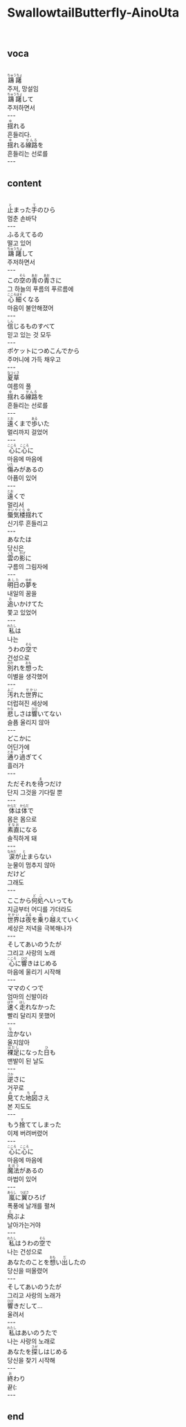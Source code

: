<h1>SwallowtailButterfly-AinoUta</h1><br>
<h2>voca</h2><br>
<ruby>躊躇<rt>ちゅうちょ</rt></ruby><br>
주저, 망설임<br>
<ruby>躊躇<rt>ちゅうちょ</rt></ruby>して<br>
주저하면서<br>
---<br>
<ruby>揺<rt>ゆ</rt></ruby>れる<br>
흔들리다.<br>
<ruby>揺<rt>ゆ</rt></ruby>れる<ruby>線路<rt>せんろ</rt></ruby>を<br>
흔들리는 선로를<br>
---<br>
<h2>content</h2><br>
<ruby>止<rt>と</rt></ruby>まった<ruby>手<rt>て</rt></ruby>のひら<br>
멈춘 손바닥<br>
---<br>
ふるえてるの<br>
떨고 있어<br>
<ruby>躊躇<rt>ちゅうちょ</rt></ruby>して<br>
주저하면서<br>
---<br>
この<ruby>空<rt>そら</rt></ruby>の<ruby>青<rt>あお</rt></ruby>の<ruby>青<rt>あお</rt></ruby>さに<br>
그 하늘의 푸름의 푸르름에<br>
<ruby>心細<rt>こころぼそ</rt></ruby>くなる<br>
마음이 불안해졌어<br>
---<br>
<ruby>信<rt>しん</rt></ruby>じるものすべて<br>
믿고 있는 것 모두<br>
---<br>
ポケットにつめこんでから<br>
주머니에 가득 채우고<br>
---<br>
<ruby>夏草<rt>なつくさ</rt></ruby><br>
여름의 풀<br>
<ruby>揺<rt>ゆ</rt></ruby>れる<ruby>線路<rt>せんろ</rt></ruby>を<br>
흔들리는 선로를<br>
---<br>
<ruby>遠<rt>とお</rt></ruby>くまで<ruby>歩<rt>ある</rt></ruby>いた<br>
멀리까지 걸었어<br>
---<br>
<ruby>心<rt>こころ</rt></ruby>に<ruby>心<rt>こころ</rt></ruby>に<br>
마음에 마음에<br>
<ruby>傷<rt>いた</rt></ruby>みがあるの<br>
아픔이 있어<br>
---<br>
<ruby>遠<rt>とお</rt></ruby>くで<br>
멀리서<br>
<ruby>蜃気楼<rt>かいやぐら</rt></ruby><ruby>揺<rt>ゆ</rt></ruby>れて<br>
신기루 흔들리고<br>
---<br>
あなたは<br>
당신은<br>
<ruby>雲<rt>くも</rt></ruby>の<ruby>影<rt>かげ</rt></ruby>に<br>
구름의 그림자에<br>
---<br>
<ruby>明日<rt>あした</rt></ruby>の<ruby>夢<rt>ゆめ</rt></ruby>を<br>
내일의 꿈을<br>
<ruby>追<rt>お</rt></ruby>いかけてた<br>
쫓고 있었어<br>
---<br>
<ruby>私<rt>わたし</rt></ruby>は<br>
나는<br>
うわの<ruby>空<rt>そら</rt></ruby>で<br>
건성으로<br>
<ruby>別<rt>わか</rt></ruby>れを<ruby>想<rt>おも</rt></ruby>った<br>
이별을 생각했어<br>
---<br>
<ruby>汚<rt>よご</rt></ruby>れた<ruby>世界<rt>せかい</rt></ruby>に<br>
더럽혀진 세상에<br>
<ruby>悲<rt>かな</rt></ruby>しさは<ruby>響<rt>ひび</rt></ruby>いてない<br>
슬픔 울리지 않아<br>
---<br>
どこかに<br>
어딘가에<br>
<ruby>通<rt>とお</rt></ruby>り<ruby>過<rt>す</rt></ruby>ぎてく<br>
흘러가<br>
---<br>
ただそれを<ruby>待<rt>ま</rt></ruby>つだけ<br>
단지 그것을 기다릴 뿐<br>
---<br>
<ruby>体<rt>からだ</rt></ruby>は<ruby>体<rt>からだ</rt></ruby>で<br>
몸은 몸으로<br>
<ruby>素直<rt>すなお</rt></ruby>になる<br>
솔직하게 돼<br>
---<br>
<ruby>涙<rt>なみだ</rt></ruby>が<ruby>止<rt>と</rt></ruby>まらない<br>
눈물이 멈추지 않아<br>
だけど<br>
그래도<br>
---<br>
ここから<ruby>何処<rt>どこ</rt></ruby>へいっても<br>
지금부터 어디를 가더라도<br>
<ruby>世界<rt>せかい</rt></ruby>は<ruby>夜<rt>よる</rt></ruby>を<ruby>乗<rt>の</rt></ruby>り<ruby>越<rt>こ</rt></ruby>えていく<br>
세상은 저녁을 극복해나가<br>
---<br>
そしてあいのうたが<br>
그리고 사랑의 노래<br>
<ruby>心<rt>こころ</rt></ruby>に<ruby>響<rt>ひび</rt></ruby>きはじめる<br>
마음에 울리기 시작해<br>
---<br>
ママのくつで<br>
엄마의 신발이라<br>
<ruby>速<rt>はや</rt></ruby>く<ruby>走<rt>はし</rt></ruby>れなかった<br>
빨리 달리지 못했어<br>
---<br>
<ruby>泣<rt>な</rt></ruby>かない<br>
울지않아<br>
<ruby>裸足<rt>はだし</rt></ruby>になった<ruby>日<rt>ひ</rt></ruby>も<br>
맨발이 된 날도<br>
---<br>
<ruby>逆<rt>さか</rt></ruby>さに<br>
거꾸로<br>
<ruby>見<rt>み</rt></ruby>てた<ruby>地図<rt>ちず</rt></ruby>さえ<br>
본 지도도<br>
---<br>
もう<ruby>捨<rt>す</rt></ruby>ててしまった<br>
이제 버려버렸어<br>
---<br>
<ruby>心<rt>こころ</rt></ruby>に<ruby>心<rt>こころ</rt></ruby>に<br>
마음에 마음에<br>
<ruby>魔法<rt>まほう</rt></ruby>があるの<br>
마법이 있어<br>
---<br>
<ruby>嵐<rt>あらし</rt></ruby>に<ruby>翼<rt>つばさ</rt></ruby>ひろげ<br>
폭풍에 날개를 펼쳐<br>
<ruby>飛<rt>と</rt></ruby>ぶよ<br>
날아가는거야<br>
---<br>
<ruby>私<rt>わたし</rt></ruby>はうわの<ruby>空<rt>そら</rt></ruby>で<br>
나는 건성으로<br>
あなたのことを<ruby>想<rt>おも</rt></ruby>い<ruby>出<rt>だ</rt></ruby>したの<br>
당신을 떠올렸어<br>
---<br>
そしてあいのうたが<br>
그리고 사랑의 노래가<br>
<ruby>響<rt>ひび</rt></ruby>きだして…<br>
울려서<br>
---<br>
<ruby>私<rt>わたし</rt></ruby>はあいのうたで<br>
나는 사랑의 노래로<br>
あなたを<ruby>探<rt>さが</rt></ruby>しはじめる<br>
당신을 찾기 시작해<br>
---<br>
<ruby>終<rt>お</rt></ruby>わり<br>
끝(:<br>
---<br>
<h2>end</h2>
